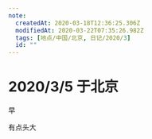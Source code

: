 ```yaml
---
note:
  createdAt: 2020-03-18T12:36:25.306Z
  modifiedAt: 2020-03-22T07:35:26.982Z
  tags: [地点/中国/北京, 日记/2020/3]
  id: ""
---
```


# 2020/3/5 于北京

<!-- @timer "date":"Thu Mar 05 2020 08:25:22 GMT+0800 (CST)" -->

早

<!-- @timer "date":"Thu Mar 05 2020 22:03:31 GMT+0800 (CST)","duration":"about 14 hours" -->

有点头大
